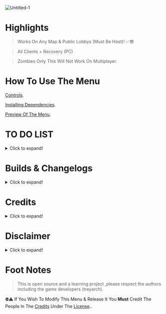 ![Untitled-1](https://user-images.githubusercontent.com/48811414/157215961-44c99bb9-4fd7-4c12-ab7d-73f61cd118d4.png)
# Highlights
> Works On Any Map & Public Lobbys (Must Be Host)! ✅😎


> All Clients + Recovery (PC)


> Zombies Only This Will Not Work On Multiplayer.

# How To Use The Menu
[Controls](https://github.com/SirCryptic/Abomination-Unofficial/wiki/Controls).

[Installing Dependencies](https://github.com/SirCryptic/Abomination-Unofficial/wiki/Installing-Dependencies).

[Preview Of The Menu](https://github.com/SirCryptic/Abomination-Unofficial/wiki/Preview).

# TO DO LIST
<details>
  <summary>Click to expand!</summary>
  - Hi 👋🙋‍♂️
  
  </details>
  
# Builds & Changelogs
<details>
  <summary>Click to expand!</summary>
  
### BUILD VERSION: 1.0.5 - Unofficial - (Change Log)
  > 12/03/22
  
Added:
- Shoot Power Ups
- [Zombie Ducks](https://github.com/SirCryptic/Abomination-Unofficial/wiki/zducks)🤷🤣

  
Fixs:
- Fixed Issue With Most Options In Fun Menu (Now Works On Selected Player)
- Fixed Issue When Reviving a player/s through menu  ( Now Properly Revives Player / Players)
  
Misc Changes:
- Cleaned Up Some More Code (Again...)
  

~~## BUILD VERSION: 1.0.4 - Unofficial - (Change Log)~~
  > 11/03/22
  
~~Added:~~
~~- Turn Power On ( combined with all doors )~~
~~- Gun Game (yes gun game for zombies)~~
~~- All Players Godmode~~
  
~~Fixs:~~
~~- Fixed Issue With Some Doors Not Opening and the popup error (now opens all doors & turns power on)~~
  
~~Misc Changes:~~
~~- Changed the way all perks is given and now uses perkaholic ( you get all the perks ✅😎 )~~
~~- Cleaned Up Some More Code~~
~~- some misc changes to code and additions ( eg fixed + added box stuff )~~
  
> 10/03/22
  
~~Added:~~
~~- Give All Perks~~
~~- Open All Doors
~~- Stats Options~~
~~- Packapunch current weapon~~
~~- Sounds menu~~
~~- Powerups menu~~
~~- Mystery Box Options~~
~~- Added Bullets Menu~~
~~- Some Random Stuff~~
  
Fixs:
~~- Fixed Issue With Some Weapons Not Being given to players~~
~~- Fixed Issue With Teleport Menu Not Selecting the chosen client (also added some misc Fx To Teleports🤷)~~
  
Misc Changes:
~~- Re-arranged some menu options (main now fits all on one page)~~
~~- Cleaned up and tidied up some code / functions~~
  
> 09/03/22
~~- Changed Teleports to players menu & fixed = added some weapons (also changed got rid of misc options are now in fun and teleports menu)~~

> 07/03/22
~~- Various Fixes, Changes & Additions (eg revive players , sounds + fix & added some weapons to weapon menu)~~

> 05/03/22
~~- Added Individual Kick For Each Client When Selecting A Player in Players Menu~~~~
~~- Added More Stuff To All Players Menu (EG give all rank ,unlocks ,weapons,points,etc)~~
~~- Added Pack-A-Punched Weapons Menu~~

> 04/03/22
~~- Added Equipment to weapon Menu~~
~~- Extended Weapon Menu (Renamed To Weapon Options)~~
~~- Cleaned Up Some Code~~
~~- Fixed Zombie Teleport ( Now Teleports To Specific Player When Using Player Menu )~~
~~- Added All Players Menu ( Just Kick All Players For Now )~~

~~## ** BUILD VERSION: 1.0.3  Unofficial - (Change Log)**~~
> 04/03/22


~~Added Weapon Menu~~

~~## ** BUILD VERSION: 1.0.2  Unofficial - (Change Log)**~~
> 26/02/22

~~Added Misc Menu (Nothing Much / Player Teleports basically)~~
~~Added Round Changer~~
~~Added Print Notifs for most functions~~

</details>

# Credits
<details>
  <summary>Click to expand!</summary>
  
- ⭐ Sircryptic - Putting Together something usefull for the time being i guess
- ⭐ CF4_99 - Base Menu And Design + Being a massive Help 👍
- ⭐ Extinct - Wouldn't have the attachment stats without him
- ⭐ Serious - BO4 Compiler
- ⭐ Gillam - Some Functions
- ⭐ Treyarch - For There Ummm .....game ? 😂 (Online Is Dead , Solo Sucks 😔)

</details>


# Disclaimer
<details>
  <summary>Click to expand!</summary>
  

Everyone/Company That is viewing this Content This Aplies To You.

Copyright Disclaimer Under Section 107 of the Copyright Act 1976,allowance is made for "fair use" for purposes such as criticism,comment,news reporting,teaching,scholarship and research. Fair use is a use permitted by Copyright statue that might otherwise be infringing. Non-profit, educational or personal use tips the balance in favor of fair use.
</details>
  

  # Foot Notes
> This is open source and a learning project ,please respect the authors including the game developers (treyarch).

⛔⚠️ If You Wish To Modify This Menu & Release It You **Must** Credit The People In The [Credits](https://github.com/SirCryptic/Abomination-Unofficial/blob/main/README.md#credits) Under The [License](https://github.com/SirCryptic/Abomination-Unofficial/blob/main/LICENSE)..
